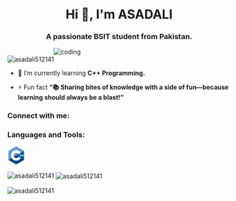 <h1 align="center">Hi 👋, I'm ASADALI</h1>
<h3 align="center">A passionate BSIT student from Pakistan.</h3>

<img align="right" alt="coding" width="400" src="https://user-images.githubusercontent.com/55389276/140866485-8fb1c876-9a8f-4d6a-98dc-08c4981eaf70.gif">

<p align="left"> <img src="https://komarev.com/ghpvc/?username=asadali512141&label=Profile%20views&color=0e75b6&style=flat" alt="asadali512141" /> </p>

- 🌱 I’m currently learning **C++ Programming.**

- ⚡ Fun fact **“📚 Sharing bites of knowledge with a side of fun—because learning should always be a blast!”**

<h3 align="left">Connect with me:</h3>
<p align="left">
</p>

<h3 align="left">Languages and Tools:</h3>
<p align="left"> <a href="https://www.w3schools.com/cpp/" target="_blank" rel="noreferrer"> <img src="https://raw.githubusercontent.com/devicons/devicon/master/icons/cplusplus/cplusplus-original.svg" alt="cplusplus" width="40" height="40"/> </a> </p>

<p><img align="left" src="https://github-readme-stats.vercel.app/api/top-langs?username=asadali512141&show_icons=true&locale=en&layout=compact" alt="asadali512141" /></p>

<p>&nbsp;<img align="center" src="https://github-readme-stats.vercel.app/api?username=asadali512141&show_icons=true&locale=en" alt="asadali512141" /></p>

<p><img align="center" src="https://github-readme-streak-stats.herokuapp.com/?user=asadali512141&" alt="asadali512141" /></p>
